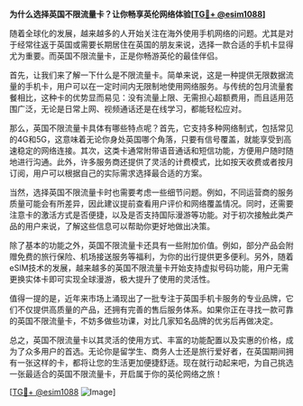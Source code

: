 **为什么选择英国不限流量卡？让你畅享英伦网络体验[[TG💪+ @esim1088](https://t.me/s/esim1088)]**

随着全球化的发展，越来越多的人开始关注在海外使用手机网络的问题。尤其是对于经常往返于英国或需要长期居住在英国的朋友来说，选择一款合适的手机卡显得尤为重要。而英国不限流量卡，正是你畅游英伦的最佳伴侣。

首先，让我们来了解一下什么是不限流量卡。简单来说，这是一种提供无限数据流量的手机卡，用户可以在一定时间内无限制地使用网络服务。与传统的包月流量套餐相比，这种卡的优势显而易见：没有流量上限、无需担心超额费用，而且适用范围广泛，无论是日常上网、视频通话还是在线学习，都能轻松应对。

那么，英国不限流量卡具体有哪些特点呢？首先，它支持多种网络制式，包括常见的4G和5G，这意味着无论你身处英国哪个角落，只要有信号覆盖，就能享受到高速稳定的网络连接。其次，这类卡通常附带语音通话和短信功能，方便用户随时随地进行沟通。此外，许多服务商还提供了灵活的计费模式，比如按天收费或者按月订阅，用户可以根据自己的实际需求选择最合适的方案。

当然，选择英国不限流量卡时也需要考虑一些细节问题。例如，不同运营商的服务质量可能会有所差异，因此建议提前查看用户评价和网络覆盖情况。同时，还需要注意卡的激活方式是否便捷，以及是否支持国际漫游等功能。对于初次接触此类产品的用户来说，了解这些信息可以帮助你更好地做出决策。

除了基本的功能之外，英国不限流量卡还具有一些附加价值。例如，部分产品会附赠免费的旅行保险、机场接送服务等福利，为你的出行提供更多便利。另外，随着eSIM技术的发展，越来越多的英国不限流量卡开始支持虚拟号码功能，用户无需更换实体卡即可实现全球漫游，极大提升了使用的灵活性。

值得一提的是，近年来市场上涌现出了一批专注于英国手机卡服务的专业品牌，它们不仅提供高质量的产品，还拥有完善的售后服务体系。如果你正在寻找一款可靠的英国不限流量卡，不妨多做些功课，对比几家知名品牌的优劣后再做决定。

总之，英国不限流量卡以其灵活的使用方式、丰富的功能配置以及实惠的价格，成为了众多用户的首选。无论你是留学生、商务人士还是旅行爱好者，在英国期间拥有一张这样的卡，都将让您的生活更加便捷舒适。现在就行动起来吧，为自己挑选一张最适合的英国不限流量卡，开启属于你的英伦网络之旅！

[[TG💪+ @esim1088](https://t.me/s/esim1088) ![Image](https://i.postimg.cc/4NQfJmqS/Snipaste-2025-05-13-00-14-12.png)]